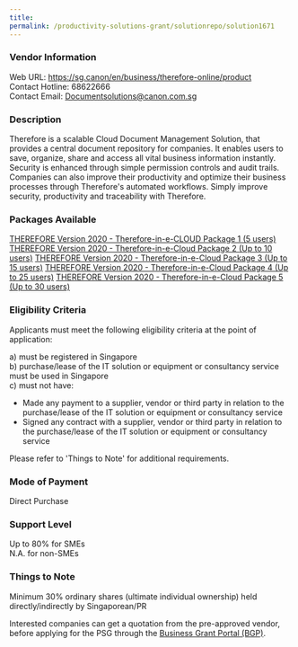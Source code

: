 ```yaml
---
title: 
permalink: /productivity-solutions-grant/solutionrepo/solution1671
---
```


### Vendor Information
Web URL: https://sg.canon/en/business/therefore-online/product <br>Contact Hotline: 68622666 <br>Contact Email: Documentsolutions@canon.com.sg <br>

### Description

Therefore is a scalable Cloud Document Management Solution, that provides a central document repository for companies. It enables users to save, organize, share and access all vital business information instantly. Security is enhanced through simple permission controls and audit trails. Companies can also improve their productivity and optimize their business processes through Therefore's automated workflows. Simply improve security, productivity and traceability with Therefore.

### Packages Available

<a href='https://www.gobusiness.gov.sg/images/psg/Desensitised_Canon_20200394_Annex_3_Part_1.pdf' target='_blank'>THEREFORE Version 2020 - Therefore-in-e-CLOUD Package 1 (5 users)</a>
<a href='https://www.gobusiness.gov.sg/images/psg/Desensitised_Canon_20200394_Annex_3_Part_2.pdf' target='_blank'>THEREFORE Version 2020 - Therefore-in-e-Cloud Package 2 (Up to 10 users)</a>
<a href='https://www.gobusiness.gov.sg/images/psg/Desensitised_Canon_20200394_Annex_3_Part_3.pdf' target='_blank'>THEREFORE Version 2020 - Therefore-in-e-Cloud Package 3 (Up to 15 users)</a>
<a href='https://www.gobusiness.gov.sg/images/psg/Desensitised_Canon_20200394_Annex_3_Part_4.pdf' target='_blank'>THEREFORE Version 2020 - Therefore-in-e-Cloud Package 4 (Up to 25 users)</a>
<a href='https://www.gobusiness.gov.sg/images/psg/Desensitised_Canon_20200394_Annex_3_Part_5.pdf' target='_blank'>THEREFORE Version 2020 - Therefore-in-e-Cloud Package 5 (Up to 30 users)</a>

### Eligibility Criteria

Applicants must meet the following eligibility criteria at the point of application:

a) must be registered in Singapore <br>
b) purchase/lease of the IT solution or equipment or consultancy service must be used in Singapore <br>
c) must not have:
- Made any payment to a supplier, vendor or third party in relation to the purchase/lease of the IT solution or equipment or consultancy service
- Signed any contract with a supplier, vendor or third party in relation to the purchase/lease of the IT solution or equipment or consultancy service

Please refer to 'Things to Note' for additional requirements.

### Mode of Payment
Direct Purchase

### Support Level
Up to 80% for SMEs <br>
N.A. for non-SMEs

### Things to Note
Minimum 30% ordinary shares (ultimate individual ownership) held directly/indirectly by Singaporean/PR

Interested companies can get a quotation from the pre-approved vendor, before applying for the PSG through the <a target='_blank' href='https://www.businessgrants.gov.sg/'>Business Grant Portal (BGP)</a>.
